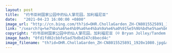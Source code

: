 ```yaml
---
layout: post
title:  "约书亚树国家公园中的仙人掌花园，加利福尼亚"
date:   "2021-04-23 16:00:00 +0800"
image_url: "http://cn.bing.com/th?id=OHR.ChollaGarden_ZH-CN8015525891_1920x1080.jpg&rf=LaDigue_1920x1080.jpg&pid=hp"
link: "/search?q=%e7%ba%a6%e4%b9%a6%e4%ba%9a%e6%a0%91%e5%9b%bd%e5%ae%b6%e5%85%ac%e5%9b%ad&form=hpcapt&mkt=zh-cn"
copyright: "约书亚树国家公园中的仙人掌花园，加利福尼亚 (© Bryan Jolley/Tandem Stills + Motion)"
image_hash: "0fd1fd02cbbfe5ad7bdbd247c8becd4c"
image_filename: "th?id=OHR.ChollaGarden_ZH-CN8015525891_1920x1080.jpg&rf=LaDigue_1920x1080.jpg&pid=hp"
---
```


